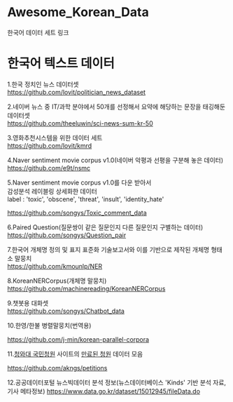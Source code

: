# Awesome_Korean_Data
한국어 데이터 세트 링크




# 한국어 텍스트 데이터       


1.한국 정치인 뉴스 데이터셋                         
https://github.com/lovit/politician_news_dataset

2.네이버 뉴스 중 IT/과학 분야에서 50개를 선정해서 요약에 해당하는 문장을 태깅해둔 데이터셋                          
https://github.com/theeluwin/sci-news-sum-kr-50


3.영화추천시스템을 위한 데이터 세트                 
https://github.com/lovit/kmrd                      


4.Naver sentiment movie corpus v1.0(네이버 악평과 선평을 구분해 놓은 데이터)                     
https://github.com/e9t/nsmc


5.Naver sentiment movie corpus v1.0를 다운 받아서       
감성분석 레이블링 상세화한 데이터                  
label : 'toxic', 'obscene', 'threat', 'insult', 'identity_hate'                   

https://github.com/songys/Toxic_comment_data


6.Paired Question(질문쌍이 같은 질문인지 다른 질문인지 구별하는 데이터)                                      
https://github.com/songys/Question_pair


7.한국어 개체명 정의 및 표지 표준화 기술보고서와 이를 기반으로 제작된 개체명 형태소 말뭉치                              
https://github.com/kmounlp/NER


8.KoreanNERCorpus(개체명 말뭉치)             
https://github.com/machinereading/KoreanNERCorpus


9.챗봇용 대화셋                          
https://github.com/songys/Chatbot_data


10.한영/한불 병렬말뭉치(번역용)                        

https://github.com/j-min/korean-parallel-corpora

11.[청와대 국민청원](https://www1.president.go.kr/petitions) 사이트의 [만료된 청원](https://www1.president.go.kr/petitions?only=finished) 데이터 모음

https://github.com/akngs/petitions

12.공공데이터포털 뉴스빅데이터 분석 정보(뉴스데이터베이스 'Kinds' 기반 분석 자료, 기사 메타정보)
https://www.data.go.kr/dataset/15012945/fileData.do



